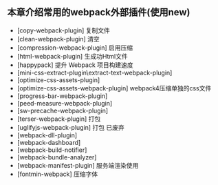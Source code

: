 ## 本章介绍常用的webpack外部插件(使用new)


+ [copy-webpack-plugin] 复制文件
+ [clean-webpack-plugin] 清空
+ [compression-webpack-plugin] 启用压缩
+ [html-webpack-plugin] 生成功Html文件
+ [happypack] 提升 Webpack 项目构建速度
+ [mini-css-extract-plugin\extract-text-webpack-plugin]
+ [optimize-css-assets-plugin]
+ [optimize-css-assets-webpack-plugin] webpack4压缩单独的css文件
+ [progress-bar-webpack-plugin]
+ [peed-measure-webpack-plugin]
+ [sw-precache-webpack-plugin]
+ [terser-webpack-plugin] 打包
+ [uglifyjs-webpack-plugin] 打包 已废弃
+ [webpack-dll-plugin] 
+ [webpack-dashboard]
+ [webpack-build-notifier]
+ [webpack-bundle-analyzer]
+ [webpack-manifest-plugin] 服务端渲染使用
+ [fontmin-webpack] 压缩字体